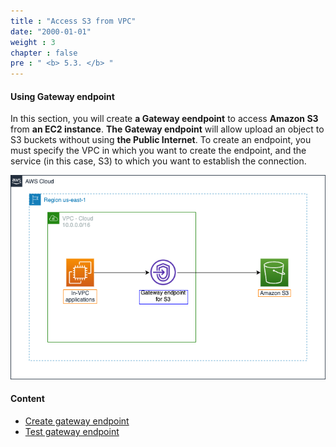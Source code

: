 ```yaml
---
title : "Access S3 from VPC"
date: "2000-01-01"
weight : 3
chapter : false
pre : " <b> 5.3. </b> "
---
```


#### Using Gateway endpoint

In this section, you will create **a Gateway eendpoint** to access **Amazon S3** from **an EC2 instance**. **The Gateway endpoint** will allow upload an object to S3 buckets without using **the Public Internet**. To create an endpoint, you must specify the VPC in which you want to create the endpoint, and the service (in this case, S3) to which you want to establish the connection.

![overview](/images/5-Workshop/5.3-S3-vpc/diagram2.png)

#### Content

- [Create gateway endpoint](3.1-create-gwe/)
- [Test gateway endpoint](3.2-test-gwe/)